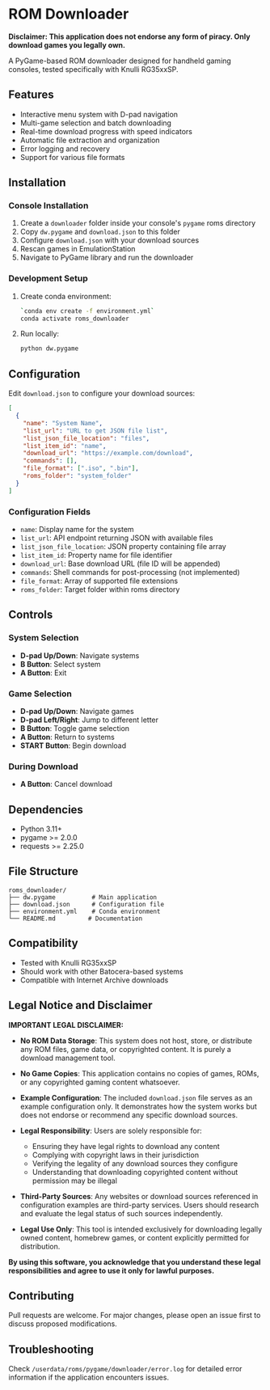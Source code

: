 # ROM Downloader

**Disclaimer: This application does not endorse any form of piracy. Only download games you legally own.**

A PyGame-based ROM downloader designed for handheld gaming consoles, tested specifically with Knulli RG35xxSP.

## Features

- Interactive menu system with D-pad navigation
- Multi-game selection and batch downloading
- Real-time download progress with speed indicators
- Automatic file extraction and organization
- Error logging and recovery
- Support for various file formats

## Installation

### Console Installation
1. Create a `downloader` folder inside your console's `pygame` roms directory
2. Copy `dw.pygame` and `download.json` to this folder
3. Configure `download.json` with your download sources
4. Rescan games in EmulationStation
5. Navigate to PyGame library and run the downloader

### Development Setup
1. Create conda environment:
   ```bash
   `conda env create -f environment.yml`
   conda activate roms_downloader
   ```

2. Run locally:
   ```bash
   python dw.pygame
   ```

## Configuration

Edit `download.json` to configure your download sources:

```json
[
  {
    "name": "System Name",
    "list_url": "URL to get JSON file list",
    "list_json_file_location": "files",
    "list_item_id": "name",
    "download_url": "https://example.com/download",
    "commands": [],
    "file_format": [".iso", ".bin"],
    "roms_folder": "system_folder"
  }
]
```

### Configuration Fields

- `name`: Display name for the system
- `list_url`: API endpoint returning JSON with available files
- `list_json_file_location`: JSON property containing file array
- `list_item_id`: Property name for file identifier
- `download_url`: Base download URL (file ID will be appended)
- `commands`: Shell commands for post-processing (not implemented)
- `file_format`: Array of supported file extensions
- `roms_folder`: Target folder within roms directory

## Controls

### System Selection
- **D-pad Up/Down**: Navigate systems
- **B Button**: Select system
- **A Button**: Exit

### Game Selection
- **D-pad Up/Down**: Navigate games
- **D-pad Left/Right**: Jump to different letter
- **B Button**: Toggle game selection
- **A Button**: Return to systems
- **START Button**: Begin download

### During Download
- **A Button**: Cancel download

## Dependencies

- Python 3.11+
- pygame >= 2.0.0
- requests >= 2.25.0

## File Structure

```
roms_downloader/
├── dw.pygame          # Main application
├── download.json      # Configuration file
├── environment.yml    # Conda environment
└── README.md         # Documentation
```

## Compatibility

- Tested with Knulli RG35xxSP
- Should work with other Batocera-based systems
- Compatible with Internet Archive downloads

## Legal Notice and Disclaimer

**IMPORTANT LEGAL DISCLAIMER:**

- **No ROM Data Storage**: This system does not host, store, or distribute any ROM files, game data, or copyrighted content. It is purely a download management tool.

- **No Game Copies**: This application contains no copies of games, ROMs, or any copyrighted gaming content whatsoever.

- **Example Configuration**: The included `download.json` file serves as an example configuration only. It demonstrates how the system works but does not endorse or recommend any specific download sources.

- **Legal Responsibility**: Users are solely responsible for:
  - Ensuring they have legal rights to download any content
  - Complying with copyright laws in their jurisdiction  
  - Verifying the legality of any download sources they configure
  - Understanding that downloading copyrighted content without permission may be illegal

- **Third-Party Sources**: Any websites or download sources referenced in configuration examples are third-party services. Users should research and evaluate the legal status of such sources independently.

- **Legal Use Only**: This tool is intended exclusively for downloading legally owned content, homebrew games, or content explicitly permitted for distribution.

**By using this software, you acknowledge that you understand these legal responsibilities and agree to use it only for lawful purposes.**

## Contributing

Pull requests are welcome. For major changes, please open an issue first to discuss proposed modifications.

## Troubleshooting

Check `/userdata/roms/pygame/downloader/error.log` for detailed error information if the application encounters issues.